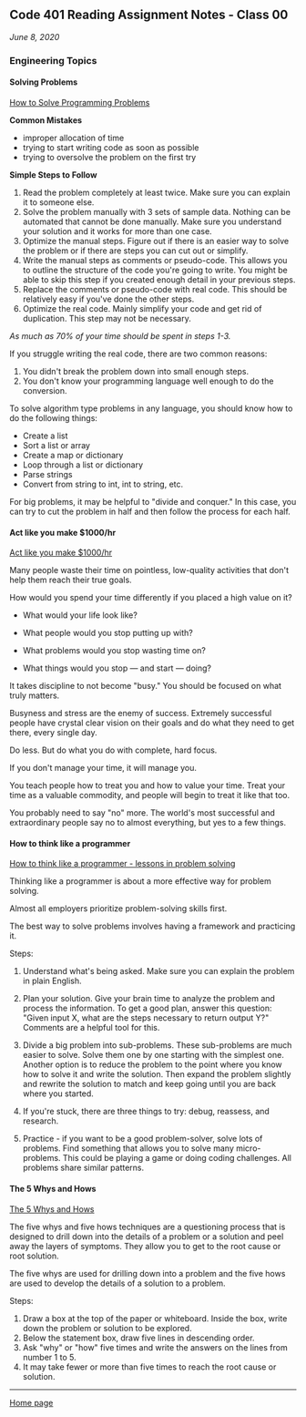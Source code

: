 ## Code 401 Reading Assignment Notes - Class 00

_June 8, 2020_

### Engineering Topics

#### Solving Problems

[How to Solve Programming Problems](https://simpleprogrammer.com/solving-problems-breaking-it-down/)

**Common Mistakes**

- improper allocation of time
- trying to start writing code as soon as possible
- trying to oversolve the problem on the first try

**Simple Steps to Follow**

1. Read the problem completely at least twice. Make sure you can explain it to someone else.
2. Solve the problem manually with 3 sets of sample data. Nothing can be automated that cannot be done manually. Make sure you understand your solution and it works for more than one case.
3. Optimize the manual steps. Figure out if there is an easier way to solve the problem or if there are steps you can cut out or simplify.
4. Write the manual steps as comments or pseudo-code. This allows you to outline the structure of the code you're going to write. You might be able to skip this step if you created enough detail in your previous steps.
5. Replace the comments or pseudo-code with real code. This should be relatively easy if you've done the other steps.
6. Optimize the real code. Mainly simplify your code and get rid of duplication. This step may not be necessary.

_As much as 70% of your time should be spent in steps 1-3._

If you struggle writing the real code, there are two common reasons: 

1. You didn't break the problem down into small enough steps.
2. You don't know your programming language well enough to do the conversion.

To solve algorithm type problems in any language, you should know how to do the following things:

- Create a list
- Sort a list or array
- Create a map or dictionary
- Loop through a list or dictionary
- Parse strings
- Convert from string to int, int to string, etc.

For big problems, it may be helpful to "divide and conquer." In this case, you can try to cut the problem in half and then follow the process for each half.

#### Act like you make $1000/hr

[Act like you make $1000/hr](https://medium.com/swlh/pretend-your-time-is-worth-1-000-hour-and-youll-become-100x-more-productive-f04628bb3e6d)

Many people waste their time on pointless, low-quality activities that don't help them reach their true goals.

How would you spend your time differently if you placed a high value on it?

- What would your life look like?

- What people would you stop putting up with?

- What problems would you stop wasting time on?

- What things would you stop — and start — doing?

It takes discipline to not become "busy." You should be focused on what truly matters.

Busyness and stress are the enemy of success. Extremely successful people have crystal clear vision on their goals and do what they need to get there, every single day.

Do less. But do what you do with complete, hard focus.

If you don't manage your time, it will manage you.

You teach people how to treat you and how to value your time. Treat your time as a valuable commodity, and people will begin to treat it like that too.

You probably need to say "no" more. The world's most successful and extraordinary people say no to almost everything, but yes to a few things.


#### How to think like a programmer

[How to think like a programmer - lessons in problem solving](https://www.freecodecamp.org/news/how-to-think-like-a-programmer-lessons-in-problem-solving-d1d8bf1de7d2/)


Thinking like a programmer is about a more effective way for problem solving.

Almost all employers prioritize problem-solving skills first.

The best way to solve problems involves having a framework and practicing it.

Steps:

1. Understand what's being asked. Make sure you can explain the problem in plain English.

2. Plan your solution. Give your brain time to analyze the problem and process the information. To get a good plan, answer this question: "Given input X, what are the steps necessary to return output Y?" Comments are a helpful tool for this.

3. Divide a big problem into sub-problems. These sub-problems are much easier to solve. Solve them one by one starting with the simplest one. Another option is to reduce the problem to the point where you know how to solve it and write the solution. Then expand the problem slightly and rewrite the solution to match and keep going until you are back where you started.

4. If you're stuck, there are three things to try: debug, reassess, and research.

5. Practice - if you want to be a good problem-solver, solve lots of problems. Find something that allows you to solve many micro-problems. This could be playing a game or doing coding challenges. All problems share similar patterns.



#### The 5 Whys and Hows
[The 5 Whys and Hows](https://asq.org/quality-resources/five-whys)

The five whys and five hows techniques are a questioning process that is designed to drill down into the details of a problem or a solution and peel away the layers of symptoms. They allow you to get to the root cause or root solution.

The five whys are used for drilling down into a problem and the five hows are used to develop the details of a solution to a problem.

Steps:

1. Draw a box at the top of the paper or whiteboard. Inside the box, write down the problem or solution to be explored.
2. Below the statement box, draw five lines in descending order.
3. Ask "why" or "how" five times and write the answers on the lines from number 1 to 5.
4. It may take fewer or more than five times to reach the root cause or solution.




---
[Home page](https://marlene-rinker.github.io/reading-notes/)